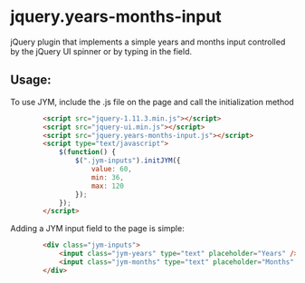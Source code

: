 jquery.years-months-input
=========================

jQuery plugin that implements a simple years and months input controlled by the jQuery UI spinner or by typing in the field.

## Usage:

To use JYM, include the .js file on the page and call the initialization method
```html
        <script src="jquery-1.11.3.min.js"></script>
        <script src="jquery-ui.min.js"></script>
        <script src="jquery.years-months-input.js"></script>
        <script type="text/javascript">
            $(function() {
                $(".jym-inputs").initJYM({
                    value: 60,
                    min: 36,
                    max: 120
                });
            });
        </script>
```

Adding a JYM input field to the page is simple:
```html
        <div class="jym-inputs">
            <input class="jym-years" type="text" placeholder="Years" />
            <input class="jym-months" type="text" placeholder="Months" />
        </div>
```